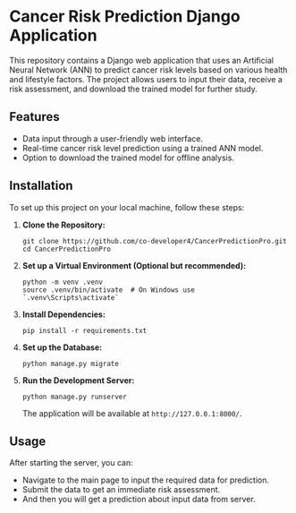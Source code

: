 # Cancer Risk Prediction Django Application

This repository contains a Django web application that uses an Artificial Neural Network (ANN) to predict cancer risk levels based on various health and lifestyle factors. The project allows users to input their data, receive a risk assessment, and download the trained model for further study.

## Features

- Data input through a user-friendly web interface.
- Real-time cancer risk level prediction using a trained ANN model.
- Option to download the trained model for offline analysis.

## Installation

To set up this project on your local machine, follow these steps:

1. **Clone the Repository:**

   ```
   git clone https://github.com/co-developer4/CancerPredictionPro.git
   cd CancerPredictionPro
   ```

2. **Set up a Virtual Environment (Optional but recommended):**

   ```
   python -m venv .venv
   source .venv/bin/activate  # On Windows use `.venv\Scripts\activate`
   ```

3. **Install Dependencies:**

   ```
   pip install -r requirements.txt
   ```

4. **Set up the Database:**

   ```
   python manage.py migrate
   ```

5. **Run the Development Server:**

   ```
   python manage.py runserver
   ```

   The application will be available at `http://127.0.0.1:8000/`.

## Usage

After starting the server, you can:

- Navigate to the main page to input the required data for prediction.
- Submit the data to get an immediate risk assessment.
- And then you will get a prediction about input data from server.
